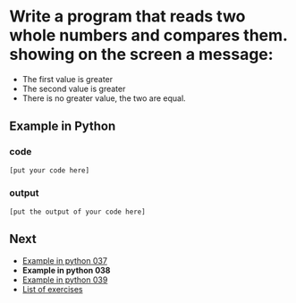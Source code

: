 # Write a program that reads two whole numbers and compares them. showing on the screen a message:
- The first value is greater
- The second value is greater
- There is no greater value, the two are equal.

## Example in Python

### code

``` python
[put your code here]
```

### output

```
[put the output of your code here]
```

## Next

- [Example in python 037](../../037/python)
- **Example in python 038**
- [Example in python 039](../../039/python)
- [List of exercises](../..)
